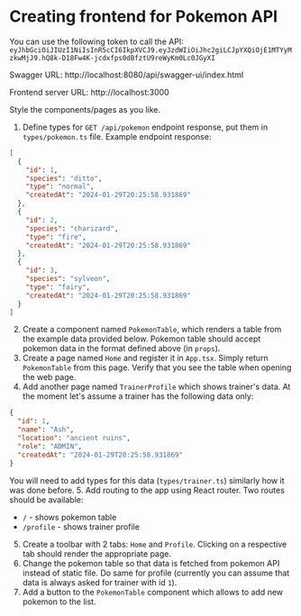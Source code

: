 # Creating frontend for Pokemon API

You can use the following token to call the API: `eyJhbGciOiJIUzI1NiIsInR5cCI6IkpXVCJ9.eyJzdWIiOiJhc2giLCJpYXQiOjE1MTYyMzkwMjJ9.hQ8k-D18Fw4K-jcdxfps0dBfztU9reWyKm0Lc0JGyXI`

Swagger URL: http://localhost:8080/api/swagger-ui/index.html

Frontend server URL: http://localhost:3000

Style the components/pages as you like.

1. Define types for `GET /api/pokemon` endpoint response, put them in `types/pokemon.ts` file. Example endpoint response:
```json
[
  {
    "id": 1,
    "species": "ditto",
    "type": "normal",
    "createdAt": "2024-01-29T20:25:58.931869"
  },
  {
    "id": 2,
    "species": "charizard",
    "type": "fire",
    "createdAt": "2024-01-29T20:25:58.931869"
  },
  {
    "id": 3,
    "species": "sylveon",
    "type": "fairy",
    "createdAt": "2024-01-29T20:25:58.931869"
  }
]
```

2. Create a component named `PokemonTable`, which renders a table from the example data provided below.
Pokemon table should accept pokemon data in the format defined above (in `props`).
3. Create a page named `Home` and register it in `App.tsx`. Simply return `PokemonTable` from this page.
Verify that you see the table when opening the web page.
4. Add another page named `TrainerProfile` which shows trainer's data. At the moment let's assume a trainer has the following data only:
```json
{
  "id": 1,
  "name": "Ash",
  "location": "ancient ruins",
  "role": "ADMIN",
  "createdAt": "2024-01-29T20:25:58.931869"
}
```
You will need to add types for this data (`types/trainer.ts`) similarly how it was done before.
5. Add routing to the app using React router. Two routes should be available: 
   * `/` - shows pokemon table
   * `/profile` - shows trainer profile
5. Create a toolbar with 2 tabs: `Home` and `Profile`. Clicking on a respective tab should render the appropriate page.
6. Change the pokemon table so that data is fetched from pokemon API instead of static file.
Do same for profile (currently you can assume that data is always asked for trainer with id `1`).
7. Add a button to the `PokemonTable` component which allows to add new pokemon to the list.